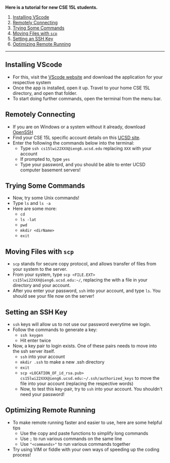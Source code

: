 **Here is a tutorial for new CSE 15L students.**
1. [Installing VScode](#1)
2. [Remotely Connecting](#2)
3. [Trying Some Commands](#3)
4. [Moving Files with `scp`](#4)
5. [Setting an SSH Key](#5)
6. [Optimizing Remote Running](#6)

---

## <a name="1"></a> Installing VScode
- For this, visit the [VScode website](https://code.visualstudio.com/) and download the application for your respective system
- Once the app is installed, open it up. Travel to your home CSE 15L directory, and open that folder.
- To start doing further commands, open the terminal from the menu bar.

## <a name="2"></a> Remotely Connecting
- If you are on Windows or a system without it already, download [OpenSSH](https://docs.microsoft.com/en-us/windows-server/administration/openssh/openssh_install_firstuse)
- Find your CSE 15L specific account details on this [UCSD site](https://sdacs.ucsd.edu/~icc/index.php).
- Enter the following the commands below into the terminal:
    - Type `ssh cs15lwi22XXX@ieng6.ucsd.edu` replacing `XXX` with your account
    - If prompted to, type `yes`
    - Type your password, and you should be able to enter UCSD computer basement servers!
## <a name="3"></a> Trying Some Commands
- Now, try some Unix commands!
- Type `ls` and `ls -a`
- Here are some more:
    - `cd`
    - `ls -lat`
    - `pwd`
    - `mkdir <dirName>`
    - `exit`
## <a name="4"></a> Moving Files with `scp`
- `scp` stands for secure copy protocol, and allows transfer of files from your system to the server.
- From your system, type `scp <FILE.EXT> cs15lwi22XXX@ieng6.ucsd.edu:~/`, replacing the with a file in your directory and your account. 
- After you enter your password, `ssh` into your account, and type `ls`. You should see your file now on the server!
## <a name="5"></a> Setting an SSH Key
- `ssh` keys will allow us to not use our password everytime we login.
- Follow the commands to generate a key:
    - `ssh keygen`
    - Hit enter twice
- Now, a key pair to login exists. One of these pairs needs to move into the ssh server itself.
    - `ssh` into your account
    - `mkdir .ssh` to make a new .ssh directory
    - `exit`
    - `scp <LOCATION_OF_id_rsa.pub> cs15lwi22XXX@ieng6.ucsd.edu:~/.ssh/authorized_keys` to move the file into your account (replacing the respective words)
    - Now, to test this key-pair, try to `ssh` into your account. You shouldn't need your password!
## <a name="6"></a> Optimizing Remote Running
- To make remote running faster and easier to use, here are some helpful tips
    - Use the copy and paste functions to simplify long commands
    - Use `;` to run various commands on the same line
    - Use `"<commands>"` to run various commands together
- Try using VIM or fiddle with your own ways of speeding up the coding process!
